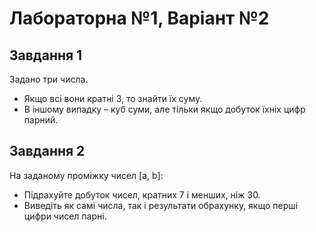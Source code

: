 # Лабораторна №1, Варіант №2

## Завдання 1  
Задано три числа.  
- Якщо всі вони кратні 3, то знайти їх суму.  
- В іншому випадку – куб суми, але тільки якщо добуток їхніх цифр парний.  

## Завдання 2  
На заданому проміжку чисел [a, b]:  
- Підрахуйте добуток чисел, кратних 7 і менших, ніж 30.  
- Виведіть як самі числа, так і результати обрахунку, якщо перші цифри чисел парні.  
